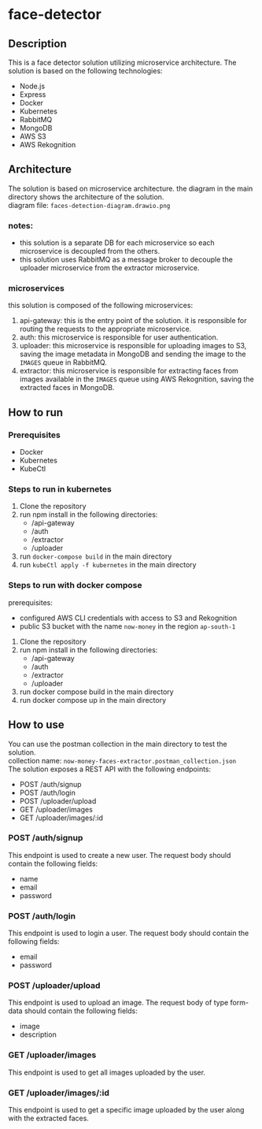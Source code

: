 # face-detector

## Description

This is a face detector solution utilizing microservice architecture. The solution is based on the following technologies:

- Node.js
- Express
- Docker
- Kubernetes
- RabbitMQ
- MongoDB
- AWS S3
- AWS Rekognition

## Architecture

The solution is based on microservice architecture. the diagram in the main directory shows the architecture of the solution.  
diagram file: `faces-detection-diagram.drawio.png`

### notes:

- this solution is a separate DB for each microservice so each microservice is decoupled from the others.
- this solution uses RabbitMQ as a message broker to decouple the uploader microservice from the extractor microservice.

### microservices

this solution is composed of the following microservices:

1. api-gateway: this is the entry point of the solution. it is responsible for routing the requests to the appropriate microservice.
2. auth: this microservice is responsible for user authentication.
3. uploader: this microservice is responsible for uploading images to S3, saving the image metadata in MongoDB and sending the image to the `IMAGES` queue in RabbitMQ.
4. extractor: this microservice is responsible for extracting faces from images available in the `IMAGES` queue using AWS Rekognition, saving the extracted faces in MongoDB.

## How to run

### Prerequisites

- Docker
- Kubernetes
- KubeCtl

### Steps to run in kubernetes

1. Clone the repository
2. run npm install in the following directories:
   - /api-gateway
   - /auth
   - /extractor
   - /uploader
3. run `docker-compose build` in the main directory
4. run `kubeCtl apply -f kubernetes` in the main directory

### Steps to run with docker compose

prerequisites:

- configured AWS CLI credentials with access to S3 and Rekognition
- public S3 bucket with the name `now-money` in the region `ap-south-1`

1. Clone the repository
2. run npm install in the following directories:
   - /api-gateway
   - /auth
   - /extractor
   - /uploader
3. run docker compose build in the main directory
4. run docker compose up in the main directory

## How to use

You can use the postman collection in the main directory to test the solution.  
collection name: `now-money-faces-extractor.postman_collection.json`  
The solution exposes a REST API with the following endpoints:

- POST /auth/signup
- POST /auth/login
- POST /uploader/upload
- GET /uploader/images
- GET /uploader/images/:id

### POST /auth/signup

This endpoint is used to create a new user. The request body should contain the following fields:

- name
- email
- password

### POST /auth/login

This endpoint is used to login a user. The request body should contain the following fields:

- email
- password

### POST /uploader/upload

This endpoint is used to upload an image. The request body of type form-data should contain the following fields:

- image
- description

### GET /uploader/images

This endpoint is used to get all images uploaded by the user.

### GET /uploader/images/:id

This endpoint is used to get a specific image uploaded by the user along with the extracted faces.
